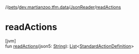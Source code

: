 //[pets](../../../index.md)/[dev.martianzoo.tfm.data](../index.md)/[JsonReader](index.md)/[readActions](read-actions.md)

# readActions

[jvm]\
fun [readActions](read-actions.md)(json5: [String](https://kotlinlang.org/api/latest/jvm/stdlib/kotlin/-string/index.html)): [List](https://kotlinlang.org/api/latest/jvm/stdlib/kotlin.collections/-list/index.html)&lt;[StandardActionDefinition](../-standard-action-definition/index.md)&gt;

